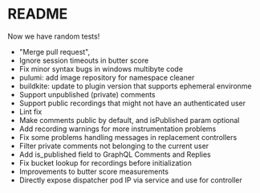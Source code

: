 # README

Now we have random tests!

- "Merge pull request",
- Ignore session timeouts in butter score
- Fix minor syntax bugs in windows multibyte code
- pulumi: add image repository for namespace cleaner
- buildkite: update to plugin version that supports ephemeral environme
- Support unpublished (private) comments
- Support public recordings that might not have an authenticated user
- Lint fix
- Make comments public by default, and isPublished param optional
- Add recording warnings for more instrumentation problems
- Fix some problems handling messages in replacement controllers
- Filter private comments not belonging to the current user
- Add is_published field to GraphQL Comments and Replies
- Fix bucket lookup for recordings before initialization
- Improvements to butter score measurements
- Directly expose dispatcher pod IP via service and use for controller